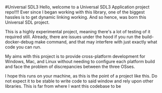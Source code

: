 #Universal SDL3
    Hello, welcome to a Universal SDL3 Application project repo!!!! Ever
since I began working with this library, one of the biggest hassles is
to get dynamic linking working. And so hence, was born this Universal SDL project.

This is a highly experimental project, meaning there's a lot of testing
of it required still. Already, there are issues under the hood if you
run the build-docker-debug make command, and that may interfere with
just exactly what code you can run.

My aims with this project is to provide cross-platform development for
Windows, Mac, and Linux without needing to configure each platform build
and face the problem of discrepancies between the three OSses.

I hope this runs on your machine, as this is the point of a project like this.
Do not expect it to be stable to write code to said window and rely upon
other libraries. This is far from where I want this codebase to be
